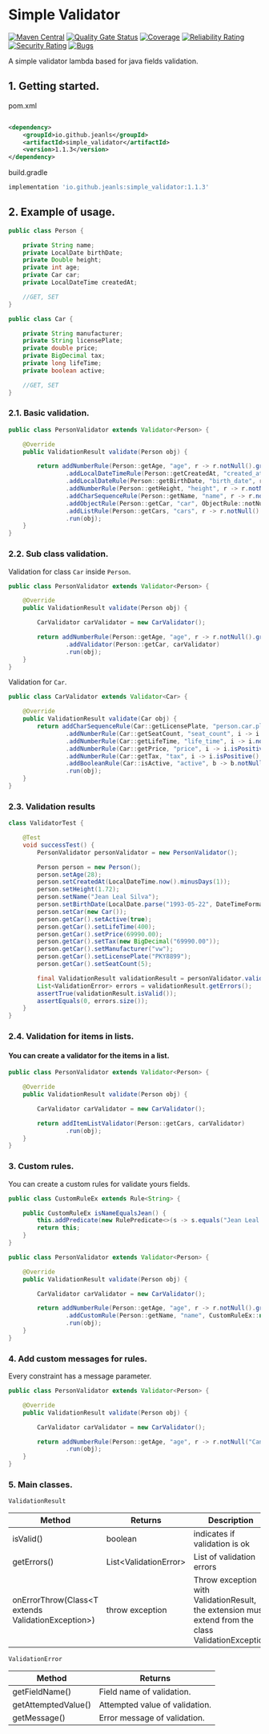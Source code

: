 # Simple Validator

[![Maven Central](https://img.shields.io/maven-central/v/io.github.jeanls/simple_validator.svg?label=Maven%20Central)](https://search.maven.org/search?q=g:%22io.github.jeanls%22%20AND%20a:%22simple_validator%22)
[![Quality Gate Status](https://sonarcloud.io/api/project_badges/measure?project=jeanls_simple_validator&metric=alert_status)](https://sonarcloud.io/summary/new_code?id=jeanls_simple_validator)
[![Coverage](https://sonarcloud.io/api/project_badges/measure?project=jeanls_simple_validator&metric=coverage)](https://sonarcloud.io/summary/new_code?id=jeanls_simple_validator)
[![Reliability Rating](https://sonarcloud.io/api/project_badges/measure?project=jeanls_simple_validator&metric=reliability_rating)](https://sonarcloud.io/summary/new_code?id=jeanls_simple_validator)
[![Security Rating](https://sonarcloud.io/api/project_badges/measure?project=jeanls_simple_validator&metric=security_rating)](https://sonarcloud.io/summary/new_code?id=jeanls_simple_validator)
[![Bugs](https://sonarcloud.io/api/project_badges/measure?project=jeanls_simple_validator&metric=bugs)](https://sonarcloud.io/summary/new_code?id=jeanls_simple_validator)

A simple validator lambda based for java fields validation.

## 1. Getting started.

pom.xml

````xml

<dependency>
    <groupId>io.github.jeanls</groupId>
    <artifactId>simple_validator</artifactId>
    <version>1.1.3</version>
</dependency>
````

build.gradle

````groovy
implementation 'io.github.jeanls:simple_validator:1.1.3'
````

## 2. Example of usage.

````java
public class Person {

    private String name;
    private LocalDate birthDate;
    private Double height;
    private int age;
    private Car car;
    private LocalDateTime createdAt;

    //GET, SET
}

public class Car {

    private String manufacturer;
    private String licensePlate;
    private double price;
    private BigDecimal tax;
    private long lifeTime;
    private boolean active;

    //GET, SET
}
````

### 2.1. Basic validation.

````java
public class PersonValidator extends Validator<Person> {

    @Override
    public ValidationResult validate(Person obj) {

        return addNumberRule(Person::getAge, "age", r -> r.notNull().greaterThan(18))
                .addLocalDateTimeRule(Person::getCreatedAt, "created_at", r -> r.notNull().isPast())
                .addLocalDateRule(Person::getBirthDate, "birth_date", r -> r.notNull().isPast())
                .addNumberRule(Person::getHeight, "height", r -> r.notNull().greaterThan(1.70))
                .addCharSequenceRule(Person::getName, "name", r -> r.notNull().notBlank().greaterThanOrEquals(10))
                .addObjectRule(Person::getCar, "car", ObjectRule::notNull)
                .addListRule(Person::getCars, "cars", r -> r.notNull().lessThan(10))
                .run(obj);
    }
}
````

### 2.2. Sub class validation.

Validation for class `Car` inside `Person`.

````java
public class PersonValidator extends Validator<Person> {

    @Override
    public ValidationResult validate(Person obj) {

        CarValidator carValidator = new CarValidator();

        return addNumberRule(Person::getAge, "age", r -> r.notNull().greaterThan(18))
                .addValidator(Person::getCar, carValidator)
                .run(obj);
    }
}
````

Validation for ``Car``.

````java
public class CarValidator extends Validator<Car> {

    @Override
    public ValidationResult validate(Car obj) {
        return addCharSequenceRule(Car::getLicensePlate, "person.car.plate", r -> r.isUpperCase().notNull())
                .addNumberRule(Car::getSeatCount, "seat_count", i -> i.notNull().greaterThan(4))
                .addNumberRule(Car::getLifeTime, "life_time", i -> i.notNull().isPositive())
                .addNumberRule(Car::getPrice, "price", i -> i.isPositive().greaterThan(new BigDecimal("30000.00")))
                .addNumberRule(Car::getTax, "tax", i -> i.isPositive().lessThan(new BigDecimal("100000.00")))
                .addBooleanRule(Car::isActive, "active", b -> b.notNull().isTrue())
                .run(obj);
    }
}
````

### 2.3. Validation results

````java
class ValidatorTest {

    @Test
    void successTest() {
        PersonValidator personValidator = new PersonValidator();

        Person person = new Person();
        person.setAge(28);
        person.setCreatedAt(LocalDateTime.now().minusDays(1));
        person.setHeight(1.72);
        person.setName("Jean Leal Silva");
        person.setBirthDate(LocalDate.parse("1993-05-22", DateTimeFormatter.ofPattern("yyyy-MM-dd")));
        person.setCar(new Car());
        person.getCar().setActive(true);
        person.getCar().setLifeTime(400);
        person.getCar().setPrice(69990.00);
        person.getCar().setTax(new BigDecimal("69990.00"));
        person.getCar().setManufacturer("vw");
        person.getCar().setLicensePlate("PKY8899");
        person.getCar().setSeatCount(5);

        final ValidationResult validationResult = personValidator.validate(person);
        List<ValidationError> errors = validationResult.getErrors();
        assertTrue(validationResult.isValid());
        assertEquals(0, errors.size());
    }
}
````

### 2.4. Validation for items in lists.

#### You can create a validator for the items in a list.

````java
public class PersonValidator extends Validator<Person> {

    @Override
    public ValidationResult validate(Person obj) {

        CarValidator carValidator = new CarValidator();

        return addItemListValidator(Person::getCars, carValidator)
                .run(obj);
    }
}

````

### 3. Custom rules.

You can create a custom rules for validate yours fields.

````java
public class CustomRuleEx extends Rule<String> {

    public CustomRuleEx isNameEqualsJean() {
        this.addPredicate(new RulePredicate<>(s -> s.equals("Jean Leal Silva"), "O nome deve ser igual a Jean Leal Silva."));
        return this;
    }
}


````

````java
public class PersonValidator extends Validator<Person> {

    @Override
    public ValidationResult validate(Person obj) {

        CarValidator carValidator = new CarValidator();

        return addNumberRule(Person::getAge, "age", r -> r.notNull().greaterThan(18))
                .addCustomRule(Person::getName, "name", CustomRuleEx::new, CustomRuleEx::validate)
                .run(obj);
    }
}
````

### 4. Add custom messages for rules.

Every constraint has a message parameter.

````java
public class PersonValidator extends Validator<Person> {

    @Override
    public ValidationResult validate(Person obj) {

        CarValidator carValidator = new CarValidator();

        return addNumberRule(Person::getAge, "age", r -> r.notNull("Cannot be null").greaterThan(18, "The age must be greater than 18."))
                .run(obj);
    }
}
````

### 5. Main classes.

``ValidationResult``

| **Method**                                          | **Returns**            | **Description**                                                                                      |
|-----------------------------------------------------|------------------------|------------------------------------------------------------------------------------------------------|
| isValid()                                           | boolean                | indicates if validation is ok                                                                        |
| getErrors()                                         | List\<ValidationError> | List of validation errors                                                                            |
| onErrorThrow(Class\<T extends ValidationException>) | throw exception        | Throw exception with ValidationResult, the extension must extend from the class ValidationException  |

``ValidationError``

| **Method**          | **Returns**                    |
|---------------------|--------------------------------|
| getFieldName()      | Field name of validation.      |
| getAttemptedValue() | Attempted value of validation. |
| getMessage()        | Error message of validation.   |
